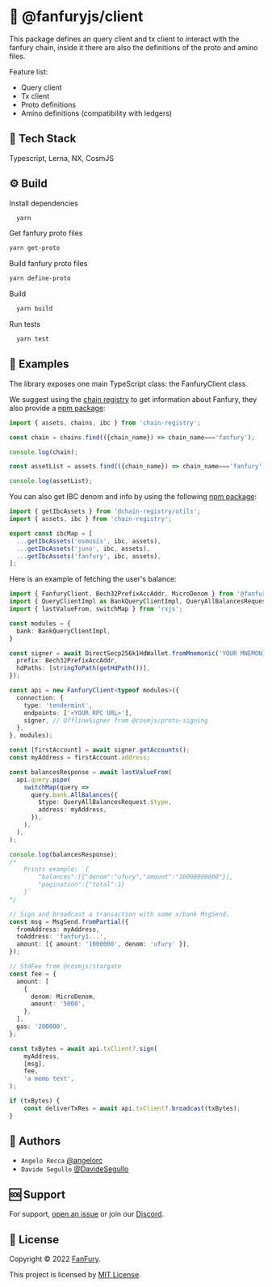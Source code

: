 # 📡 @fanfuryjs/client

This package defines an query client and tx client to interact with the fanfury chain, inside it there are also the definitions of the proto and amino files.

Feature list:
- Query client
- Tx client
- Proto definitions
- Amino definitions (compatibility with ledgers)

## 🚀 Tech Stack

Typescript, Lerna, NX, CosmJS

## ⚙️ Build

Install dependencies

```bash
  yarn
```

Get fanfury proto files

```bash
yarn get-proto
```

Build fanfury proto files

```bash
yarn define-proto
```

Build

```bash
  yarn build
```

Run tests

```bash
  yarn test
```

## 📘 Examples
The library exposes one main TypeScript class: the FanfuryClient class.

We suggest using the [chain registry](https://github.com/cosmos/chain-registry) to get information about Fanfury, they also provide a [npm package](https://www.npmjs.com/package/chain-registry):

```ts
import { assets, chains, ibc } from 'chain-registry';

const chain = chains.find(({chain_name}) => chain_name==='fanfury');

console.log(chain);

const assetList = assets.find(({chain_name}) => chain_name==='fanfury');

console.log(assetList);
```

You can also get IBC denom and info by using the following [npm package](https://www.npmjs.com/package/@chain-registry/utils):
```ts
import { getIbcAssets } from '@chain-registry/utils';
import { assets, ibc } from 'chain-registry';

export const ibcMap = [
  ...getIbcAssets('osmosis', ibc, assets),
  ...getIbcAssets('juno', ibc, assets),
  ...getIbcAssets('fanfury', ibc, assets),
];
```

Here is an example of fetching the user's balance:

```ts
import { FanfuryClient, Bech32PrefixAccAddr, MicroDenom } from '@fanfuryjs/client';
import { QueryClientImpl as BankQueryClientImpl, QueryAllBalancesRequest } from '@fanfuryjs/client/dist/codec/cosmos/bank/v1beta1/query';
import { lastValueFrom, switchMap } from 'rxjs';

const modules = {
  bank: BankQueryClientImpl,
}

const signer = await DirectSecp256k1HdWallet.fromMnemonic('YOUR MNEMONIC', {
  prefix: Bech32PrefixAccAddr,
  hdPaths: [stringToPath(getHdPath())],
});

const api = new FanfuryClient<typeof modules>({
  connection: {
    type: 'tendermint',
    endpoints: ['<YOUR RPC URL>'],
    signer, // OfflineSigner from @cosmjs/proto-signing
  },
}, modules);

const [firstAccount] = await signer.getAccounts();
const myAddress = firstAccount.address;

const balancesResponse = await lastValueFrom(
  api.query.pipe(
    switchMap(query =>
      query.bank.AllBalances({
        $type: QueryAllBalancesRequest.$type,
        address: myAddress,
      }),
    ),
  ),
);

console.log(balancesResponse);
/*
    Prints example: `{
        "balances":[{"denom":"ufury","amount":"10000000000"}],
        "pagination":{"total":1}
    }`
*/

// Sign and broadcast a transaction with some x/bank MsgSend.
const msg = MsgSend.fromPartial({
  fromAddress: myAddress,
  toAddress: 'fanfury1...',
  amount: [{ amount: '1000000', denom: 'ufury' }],
});

// StdFee from @cosmjs/stargate
const fee = {
  amount: [
    {
      denom: MicroDenom,
      amount: '5000',
    },
  ],
  gas: '200000',
};

const txBytes = await api.txClient?.sign(
	myAddress,
	[msg],
	fee,
	'a memo text',
);

if (txBytes) {
	const deliverTxRes = await api.txClient?.broadcast(txBytes);
}
```

## 👤 Authors

- `Angelo Recca` [@angelorc](https://github.com/angelorc)
- `Davide Segullo` [@DavideSegullo](https://github.com/DavideSegullo)

## 🆘 Support

For support, [open an issue](https://github.com/furyoff/fanfuryjs/issues) or join our [Discord](https://discord.gg/5VT5fJmF).

## 🔏 License

Copyright © 2022 [FanFury](https://github.com/furyoff).

This project is licensed by [MIT License](https://api.github.com/licenses/mit).